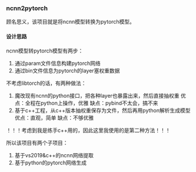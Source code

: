 ### ncnn2pytorch
顾名思义，该项目就是将ncnn模型转换为pytorch模型。

#### 设计思路
ncnn模型转pytorch模型有两步：
1. 通过param文件信息构建pytorch网络
2. 通过bin文件信息为pytorch的layer塞权重数据

不考虑libtorch的话，有两种做法：
1. 魔改现有ncnn的python接口，把各种layer也暴露出来，然后直接抽权重
优点：全程在python上操作，优雅
缺点：pybind不太会，搞不来
2. 基于c++工程，从c++版本抽权重保存为文件，然后再用python解析生成模型
优点：直观，简单
缺点：不够优雅

！！！考虑到我是练手c++用的，因此这里我使用的是第二种方法！！！

所以该项目有两个子项目：
1. 基于vs2019&c++的ncnn网络提取
2. 基于python的pytorch网络生成

